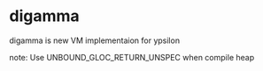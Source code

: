 # digamma

digamma is new VM implementaion for ypsilon

note: Use UNBOUND_GLOC_RETURN_UNSPEC when compile heap
